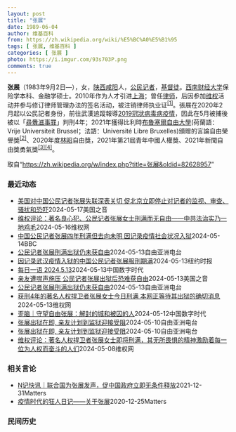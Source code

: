 ```yaml
---
layout: post
title: "张展"
date: 1989-06-04
author: 维基百科
from: https://zh.wikipedia.org/wiki/%E5%BC%A0%E5%B1%95
tags: [ 张展, 维基百科 ]
categories: [ 张展 ]
photo: https://i.imgur.com/93s703P.png
comments: true
---
```

<div class="mw-content-ltr mw-parser-output" lang="zh" dir="ltr"><div id="noteTA-9ce5ea90" class="noteTA"><div class="noteTA-group"><div data-noteta-group-source="module" data-noteta-group="Medicine"></div></div></div>


<p><b>张展</b>（1983年9月2日<span class="useeditintro" title="Template:BLP editintro">—</span>），女，<a href="/wiki/%E9%99%95%E8%A5%BF" class="mw-redirect" title="陕西">陕西</a><a href="/wiki/%E5%92%B8%E9%98%B3" class="mw-redirect" title="咸阳">咸阳</a>人，<a href="/wiki/%E5%85%AC%E6%B0%91%E8%A8%98%E8%80%85" class="mw-redirect" title="公民記者">公民记者</a>，<a href="/wiki/%E5%9F%BA%E7%9D%A3%E5%BE%92" title="基督徒">基督徒</a>。<a href="/wiki/%E8%A5%BF%E5%8D%97%E8%B4%A2%E7%BB%8F%E5%A4%A7%E5%AD%A6" title="西南财经大学">西南财经大学</a>保险学本科、金融学硕士。2010年作为人才引进<a href="/wiki/%E4%B8%8A%E6%B5%B7" class="mw-redirect" title="上海">上海</a>；曾任<a href="/wiki/%E5%BE%8B%E5%B8%88" class="mw-redirect" title="律师">律师</a>，后因参加<a href="/wiki/%E7%BB%B4%E6%9D%83" class="mw-redirect" title="维权">维权</a>活动并参与修订律师管理办法的签名活动，被注销律师执业证<sup id="cite_ref-1" class="reference"><a href="#cite_note-1">[1]</a></sup>。張展在2020年2月起以公民記者身份，前往武漢追蹤報導<a href="/wiki/2019%E5%86%A0%E7%8B%80%E7%97%85%E6%AF%92%E7%97%85%E6%AD%A6%E6%BC%A2%E5%B8%82%E7%96%AB%E6%83%85" title="2019冠狀病毒病武漢市疫情">2019冠狀病毒病疫情</a>，因此在5月被捕後被以「<a href="/wiki/%E5%B0%8B%E9%87%81%E6%BB%8B%E4%BA%8B%E7%BD%AA" class="mw-redirect" title="尋釁滋事罪">尋釁滋事罪</a>」判刑4年；2021年獲得比利時<a href="/wiki/%E5%B8%83%E9%B2%81%E5%A1%9E%E5%B0%94%E8%87%AA%E7%94%B1%E5%A4%A7%E5%AD%A6" class="mw-disambig" title="布鲁塞尔自由大学">布魯塞爾自由大學</a>(荷蘭語：Vrije Universiteit Brussel；法語：Université Libre Bruxelles)頒贈的言論自由榮譽獎<sup id="cite_ref-2" class="reference"><a href="#cite_note-2">[2]</a></sup>、2020年度<a href="/wiki/%E6%9E%97%E6%98%AD" title="林昭">林昭</a>自由獎，2021年第21屆青年中國人權獎、2021年新聞自由獎勇氣獎<sup id="cite_ref-無國界_3-0" class="reference"><a href="#cite_note-無國界-3">[3]</a></sup><sup id="cite_ref-4" class="reference"><a href="#cite_note-4">[4]</a></sup>。
</p>
<meta property="mw:PageProp/toc">
</div><!--esi <esi:include src="/esitest-fa8a495983347898/content" /> --><noscript><img src="https://login.wikimedia.org/wiki/Special:CentralAutoLogin/start?type=1x1" alt="" width="1" height="1" style="border: none; position: absolute;"></noscript>
<div class="printfooter" data-nosnippet="">取自“<a dir="ltr" href="https://zh.wikipedia.org/w/index.php?title=张展&amp;oldid=82628957">https://zh.wikipedia.org/w/index.php?title=张展&amp;oldid=82628957</a>”</div><div id="recent-news"><h3>最近动态</h3><ul><li><a href="https://nodebe4.github.io/waimei/2024-05-17/%E7%BE%8E%E5%9B%BD%E5%AF%B9%E4%B8%AD%E5%9B%BD%E5%85%AC%E6%B0%91%E8%AE%B0%E8%80%85%E5%BC%A0%E5%B1%95%E5%A4%B1%E8%81%94%E6%B7%B1%E8%A1%A8%E5%85%B3%E5%88%87-%E4%BF%83%E5%8C%97%E4%BA%AC%E7%AB%8B%E5%8D%B3%E5%81%9C%E6%AD%A2%E5%AF%B9%E8%AE%B0%E8%80%85%E7%9A%84%E7%9B%91%E8%A7%86-%E5%AE%A1%E6%9F%A5-%E9%AA%9A%E6%89%B0%E5%92%8C%E6%81%90%E5%90%93" title="美国对中国公民记者张展失联深表关切 促北京立即停止对记者的监视、审查、骚扰和恐吓—— Fri, 17 May 2024 08:51:34 GMT 资料照：维权组织发布的要求中国当局释放张展的宣传...">美国对中国公民记者张展失联深表关切 促北京立即停止对记者的监视、审查、骚扰和恐吓</a><time>2024-05-17</time><a class="tag">美国之音</a></li>
<li><a href="https://nodebe4.github.io/waimei/2024-05-16/%E7%BB%B4%E6%9D%83%E8%AF%84%E8%AE%BA-%E8%91%97%E5%90%8D%E8%89%AF%E5%BF%83%E7%8A%AF-%E5%85%AC%E6%B0%91%E8%AE%B0%E8%80%85%E5%BC%A0%E5%B1%95%E5%A5%B3%E5%A3%AB%E5%88%91%E6%BB%A1%E8%80%8C%E6%97%A0%E8%87%AA%E7%94%B1-%E4%B8%AD%E5%85%B1%E6%B3%95%E6%B2%BB%E5%AE%9E%E4%B9%83%E4%B8%80%E5%9C%B0%E9%B8%A1%E6%AF%9B" title="维权评论：著名良心犯、公民记者张展女士刑满而无自由——中共法治实乃一地鸡毛—— 特约评论员：邵立山 曾独立报道武汉疫情的公民记者张展，被以“寻衅滋事”罪判处有期徒刑四年，按照羁押日期推算，本该在...">维权评论：著名良心犯、公民记者张展女士刑满而无自由——中共法治实乃一地鸡毛</a><time>2024-05-16</time><a class="tag">维权网</a></li>
<li><a href="https://nodebe4.github.io/waimei/2024-05-14/%E4%B8%AD%E5%9B%BD%E5%85%AC%E6%B0%91%E8%AE%B0%E8%80%85%E5%BC%A0%E5%B1%95%E5%9B%9B%E5%B9%B4%E5%88%91%E6%BB%A1%E4%BD%86%E5%8E%BB%E5%90%91%E6%9C%AA%E6%98%8E-%E5%9B%A0%E8%AE%B0%E5%BD%95%E7%96%AB%E6%83%85%E7%A4%BE%E4%BC%9A%E7%8A%B6%E5%86%B5%E5%85%A5%E7%8B%B1" title="中国公民记者张展四年刑满但去向未明 因记录疫情社会状况入狱—— 中国公民记者张展四年刑满但去向未明　因记录疫情社会状况入狱 2 小时前 图像来源，Youtube/Screenshot 图像加注文...">中国公民记者张展四年刑满但去向未明 因记录疫情社会状况入狱</a><time>2024-05-14</time><a class="tag">BBC</a></li>
<li><a href="https://nodebe4.github.io/waimei/2024-05-13/%E5%85%AC%E6%B0%91%E8%AE%B0%E8%80%85%E5%BC%A0%E5%B1%95%E5%88%91%E6%BB%A1%E5%87%BA%E7%8B%B1%E4%BB%8D%E6%9C%AA%E8%8E%B7%E8%87%AA%E7%94%B1" title="公民记者张展刑满出狱仍未获自由—— 2020年5月，公民记者张展在武汉采访疫情期间。 张展提供 武汉疫情期间被捕及遭到判囚4年的公民记者张展，于本周一（13日）刑满出狱。多位打算前往上海女子监狱...">公民记者张展刑满出狱仍未获自由</a><time>2024-05-13</time><a class="tag">自由亚洲电台</a></li>
<li><a href="https://nodebe4.github.io/waimei/2024-05-13/%E5%9B%A0%E8%AE%B0%E5%BD%95%E6%AD%A6%E6%B1%89%E7%96%AB%E6%83%85%E5%85%A5%E7%8B%B1%E7%9A%84%E4%B8%AD%E5%9B%BD%E5%85%AC%E6%B0%91%E8%AE%B0%E8%80%85%E5%BC%A0%E5%B1%95%E6%9C%8D%E5%88%91%E6%9C%9F%E6%BB%A1" title="因记录武汉疫情入狱的中国公民记者张展服刑期满—— 2020年，香港一名民主活动人士在中联办外举着要求释放张展的标语。 Kin Cheung/Associated Press 张展被认为是中国第一...">因记录武汉疫情入狱的中国公民记者张展服刑期满</a><time>2024-05-13</time><a class="tag">纽约时报</a></li>
<li><a href="https://nodebe4.github.io/waimei/2024-05-13/%E6%AF%8F%E6%97%A5%E4%B8%80%E8%AF%AD-2024.5.13" title="每日一语 2024.5.13—— 揭露武汉疫情真相遭拘押4年后，张展于2024年5月13日出狱。 相关阅读：https://chinadigitaltimes.net/chinese/70778...">每日一语 2024.5.13</a><time>2024-05-13</time><a class="tag">中国数字时代</a></li>
<li><a href="https://nodebe4.github.io/waimei/2024-05-13/%E4%BA%B2%E5%8F%8B%E9%81%AD%E5%99%A4%E5%A3%B0%E6%96%BD%E5%8E%8B-%E5%85%AC%E6%B0%91%E8%AE%B0%E8%80%85%E5%BC%A0%E5%B1%95%E5%87%BA%E7%8B%B1%E5%90%8E%E6%81%90%E9%9A%BE%E8%8E%B7%E8%87%AA%E7%94%B1" title="亲友遭噤声施压 公民记者张展出狱后恐难获自由—— Mon, 13 May 2024 14:03:04 GMT 资料照：中国公民记者张展 (照片来源：无国界记者网站) 台北 —&nbsp; 因报道武汉疫情，...">亲友遭噤声施压 公民记者张展出狱后恐难获自由</a><time>2024-05-13</time><a class="tag">美国之音</a></li>
<li><a href="https://nodebe4.github.io/waimei/2024-05-13/%E5%85%AC%E6%B0%91%E8%AE%B0%E8%80%85%E5%BC%A0%E5%B1%95%E5%88%91%E6%BB%A1%E5%87%BA%E7%8B%B1%E4%BB%8D%E6%9C%AA%E8%8E%B7%E8%87%AA%E7%94%B1" title="公民记者张展刑满出狱仍未获自由—— 2020年5月，公民记者张展在武汉采访疫情期间。 张展提供 武汉疫情期间被捕及遭到判囚4年的公民记者张展，于本周一（13日）刑满出狱。多位打算前往上海女子监狱...">公民记者张展刑满出狱仍未获自由</a><time>2024-05-13</time><a class="tag">自由亚洲电台</a></li>
<li><a href="https://nodebe4.github.io/waimei/2024-05-13/%E8%8E%B7%E5%88%914%E5%B9%B4%E7%9A%84%E8%91%97%E5%90%8D%E4%BA%BA%E6%9D%83%E6%8D%8D%E5%8D%AB%E8%80%85%E5%BC%A0%E5%B1%95%E5%A5%B3%E5%A3%AB%E4%BB%8A%E6%97%A5%E5%88%91%E6%BB%A1-%E6%9C%AC%E7%BD%91%E6%AD%A3%E7%AD%89%E5%BE%85%E5%85%B6%E5%87%BA%E7%8B%B1%E7%9A%84%E7%A1%AE%E5%88%87%E6%B6%88%E6%81%AF" title="获刑4年的著名人权捍卫者张展女士今日刑满 本网正等待其出狱的确切消息—— （维权网信息中心报道）2024年5月13日，本网获悉：获刑4年的著名人权捍卫者张展女士今日刑满，本网记者正在多方联系，等...">获刑4年的著名人权捍卫者张展女士今日刑满 本网正等待其出狱的确切消息</a><time>2024-05-13</time><a class="tag">维权网</a></li>
<li><a href="https://nodebe4.github.io/waimei/2024-05-12/%E6%AD%AA%E8%84%91-%E5%AE%88%E6%9C%9B%E8%87%AA%E7%94%B1%E5%BC%A0%E5%B1%95-%E8%A7%A3%E5%B0%81%E7%9A%84%E5%9F%8E%E5%92%8C%E8%A2%AB%E5%9B%9A%E7%9A%84%E4%BA%BA" title="歪脑｜守望自由张展：解封的城和被囚的人—— CDT 档案卡 标题：守望自由张展：解封的城和被囚的人作者：林砚青发表日期：2024.5.3来源：歪脑主题归类：张展CDS收藏：公民馆版权说明：该作品...">歪脑｜守望自由张展：解封的城和被囚的人</a><time>2024-05-12</time><a class="tag">中国数字时代</a></li>
<li><a href="https://nodebe4.github.io/waimei/2024-05-10/%E5%BC%A0%E5%B1%95%E5%87%BA%E7%8B%B1%E5%9C%A8%E5%8D%B3,-%E4%BA%B2%E5%8F%8B%E8%AE%A1%E5%88%92%E5%88%B0%E7%9B%91%E7%8B%B1%E8%BF%8E%E6%8E%A5%E5%8F%97%E9%98%BB" title="张展出狱在即, 亲友计划到监狱迎接受阻—— 资料照：2020年武汉封城期间身在武汉的公民记者张展。 张展提供 武汉疫情期间亲赴当地采访的中国公民记者张展，将于下周一（13日）刑满出狱，不过她的母...">张展出狱在即, 亲友计划到监狱迎接受阻</a><time>2024-05-10</time><a class="tag">自由亚洲电台</a></li>
<li><a href="https://nodebe4.github.io/waimei/2024-05-10/%E5%BC%A0%E5%B1%95%E5%87%BA%E7%8B%B1%E5%9C%A8%E5%8D%B3,-%E4%BA%B2%E5%8F%8B%E8%AE%A1%E5%88%92%E5%88%B0%E7%9B%91%E7%8B%B1%E8%BF%8E%E6%8E%A5%E5%8F%97%E9%98%BB" title="张展出狱在即, 亲友计划到监狱迎接受阻—— 资料照：2020年武汉封城期间身在武汉的公民记者张展。 张展提供 武汉疫情期间亲赴当地采访的中国公民记者张展，将于下周一（13日）刑满出狱，不过她的母...">张展出狱在即, 亲友计划到监狱迎接受阻</a><time>2024-05-10</time><a class="tag">自由亚洲电台</a></li>
<li><a href="https://nodebe4.github.io/waimei/2024-05-08/%E7%BB%B4%E6%9D%83%E8%AF%84%E8%AE%BA-%E8%91%97%E5%90%8D%E4%BA%BA%E6%9D%83%E6%8D%8D%E5%8D%AB%E8%80%85%E5%BC%A0%E5%B1%95%E5%A5%B3%E5%A3%AB%E5%8D%B3%E5%B0%86%E5%88%91%E6%BB%A1-%E5%85%B6%E6%97%A0%E6%89%80%E7%95%8F%E6%83%A7%E7%9A%84%E7%B2%BE%E7%A5%9E%E6%BF%80%E5%8A%B1%E7%9D%80%E6%AF%8F%E4%B8%80%E4%BD%8D%E4%B8%BA%E4%BA%BA%E6%9D%83%E8%80%8C%E5%A5%8B%E6%96%97%E7%9A%84%E4%BA%BA%E4%BB%AC" title="维权评论：著名人权捍卫者张展女士即将刑满，其无所畏惧的精神激励着每一位为人权而奋斗的人们—— 特约评论员：程树人 三年疫情，留给所有中国人的是不堪回首的羞辱，习氏政权那登峰造极的专横与残暴在每一...">维权评论：著名人权捍卫者张展女士即将刑满，其无所畏惧的精神激励着每一位为人权而奋斗的人们</a><time>2024-05-08</time><a class="tag">维权网</a></li>
</ul></div><div id="open-opinion"><h3>相关言论</h3><ul><li><a href="https://nodebe4.github.io/opinion/2021-12-31/N%E8%AE%B0%E5%BF%AB%E8%AE%AF-%E8%81%94%E5%90%88%E5%9B%BD%E4%B8%BA%E5%BC%A0%E5%B1%95%E5%8F%91%E5%A3%B0-%E4%BF%83%E4%B8%AD%E5%9B%BD%E6%94%BF%E5%BA%9C%E7%AB%8B%E5%8D%B3%E6%97%A0%E6%9D%A1%E4%BB%B6%E9%87%8A%E6%94%BE/" title="NGOCN">N记快讯｜联合国为张展发声，促中国政府立即无条件释放</a><time>2021-12-31</time><a class="tag">Matters</a></li>
<li><a href="https://nodebe4.github.io/opinion/2020-12-25/%E7%96%AB%E6%83%85%E6%97%B6%E4%BB%A3%E7%9A%84%E7%8B%82%E4%BA%BA%E6%97%A5%E8%AE%B0-%E5%85%B3%E4%BA%8E%E5%BC%A0%E5%B1%95/" title="AI XIAOMING">疫情时代的狂人日记——关于张展</a><time>2020-12-25</time><a class="tag">Matters</a></li>
</ul></div><div id="mjls-record"><h3>民间历史</h3><ul></ul></div>